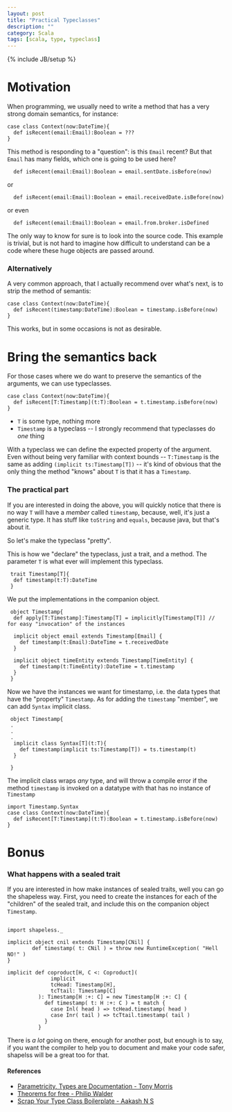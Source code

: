 ```yaml
---
layout: post
title: "Practical Typeclasses"
description: ""
category: Scala
tags: [scala, type, typeclass]
---
```

{% include JB/setup %}
# Motivation


When programming, we usually need to write a method that has a very strong domain semantics, for instance:

~~~
case class Context(now:DateTime){
  def isRecent(email:Email):Boolean = ???
}
~~~

This method is responding to a "question": is this `Email` recent? But that `Email` has many fields, which one is going to be used here?

~~~
  def isRecent(email:Email):Boolean = email.sentDate.isBefore(now)
~~~

or

~~~
  def isRecent(email:Email):Boolean = email.receivedDate.isBefore(now)
~~~

or even

~~~
  def isRecent(email:Email):Boolean = email.from.broker.isDefined
~~~

The only way to know for sure is to look into the source code. This example is trivial, but is not hard to imagine how difficult to understand can be a code where these huge objects are passed around.

### Alternatively

A very common approach, that I actually recommend over what's next, is to strip the method of semantis:

~~~
case class Context(now:DateTime){
  def isRecent(timestamp:DateTime):Boolean = timestamp.isBefore(now)
}
~~~

This works, but in some occasions is not as desirable. 

# Bring the semantics back

For those cases where we do want to preserve the semantics of the arguments, we can use typeclasses.

~~~
case class Context(now:DateTime){
  def isRecent[T:Timestamp](t:T):Boolean = t.timestamp.isBefore(now)
}
~~~

- `T` is some type, nothing more
- `Timestamp` is a typeclass -- I strongly recommend that typeclasses do _one_ thing

With a typeclass we can define the expected property of the argument. Even without being very familiar with context bounds -- `T:Timestamp` is the same as adding `(implicit ts:Timestamp[T])` -- it's kind of obvious that the only thing the method "knows" about `T` is that it has a `Timestamp`.


### The practical part

If you are interested in doing the above, you will quickly notice that there is no way `T` will have a *member* called `timestamp`, because, well, it's just a generic type. It has stuff like `toString` and `equals`, because java, but that's about it.

So let's make the typeclass "pretty".

This is how we "declare" the typeclass, just a trait, and a method. The parameter `T` is what ever will implement this typeclass.

~~~
 trait Timestamp[T]{
  def timestamp(t:T):DateTime
 }
~~~

We put the implementations in the companion object.

~~~
 object Timestamp{
  def apply[T:Timestamp]:Timestamp[T] = implicitly[Timestamp[T]] // for easy "invocation" of the instances

  implicit object email extends Timestamp[Email] {
    def timestamp(t:Email):DateTime = t.receivedDate
  }

  implicit object timeEntity extends Timestamp[TimeEntity] {
    def timestamp(t:TimeEntity):DateTime = t.timestamp
  }
 }
~~~

Now we have the instances we want for timestamp, i.e. the data types that have the "property" `Timestamp`. As for adding the `timestamp` "member", we can add `Syntax` implicit class.

~~~
 object Timestamp{
 .
 .
 .
  implicit class Syntax[T](t:T){
    def timestamp(implicit ts:Timestamp[T]) = ts.timestamp(t)
  }

 }
~~~

The implicit class wraps _any_ type, and will throw a compile error if the method `timestamp` is invoked on a datatype with that has no instance of `Timestamp`

~~~
import Timestamp.Syntax
case class Context(now:DateTime){
  def isRecent[T:Timestamp](t:T):Boolean = t.timestamp.isBefore(now)
}
~~~

# Bonus

### What happens with a sealed trait

If you are interested in how make instances of sealed traits, well you can go the shapeless way. First, you need to create the instances for each of the "children" of the sealed trait, and include this on the companion object `Timestamp`.

~~~

import shapeless._

implicit object cnil extends Timestamp[CNil] {
        def timestamp( t: CNil ) = throw new RuntimeException( "Hell NO!" )
}

implicit def coproduct[H, C <: Coproduct]( 
              implicit 
              tcHead: Timestamp[H], 
              tcTtail: Timestamp[C] 
          ): Timestamp[H :+: C] = new Timestamp[H :+: C] {
            def timestamp( t: H :+: C ) = t match {
              case Inl( head ) => tcHead.timestamp( head )
              case Inr( tail ) => tcTtail.timestamp( tail )
            }
          }

~~~

There is _a lot_ going on there, enough for another post, but enough is to say, if you want the compiler to help you to document and make your code safer, shapelss will be a great too for that.

#### References

- [Parametricity, Types are Documentation - Tony Morris](https://www.youtube.com/watch?v=BtEEZa_Q8Vw)
- [Theorems for free - Philip Walder](https://www.mpi-sws.org/~dreyer/tor/papers/wadler.pdf)
- [Scrap Your Type Class Boilerplate - Aakash N S](http://aakashns.github.io/better-type-class.html)

